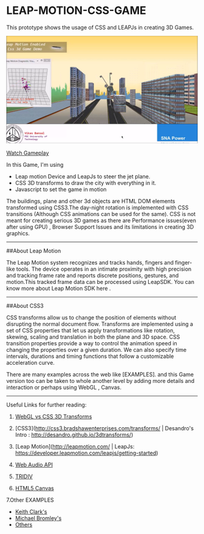 # LEAP-MOTION-CSS-GAME
This prototype shows the usage of CSS and LEAPJs in creating 3D Games.

![Snapshot](/vlcsnap-2015-02-02-12h54m00s28.png)

[Watch Gameplay](https://www.youtube.com/watch?v=wbkaR7wousk)

In this Game, I'm using

+ Leap motion Device and LeapJs to steer the jet plane.
+ CSS 3D transforms to draw the city with everything in it.
+ Javascript to set the game in motion

The buildings, plane and other 3d objects are HTML DOM elements transformed using CSS3.The day-night rotation is implemented with CSS transitions (Although CSS animations can be used for the same).
      CSS is not meant for creating serious 3D games as there are Performance issues(even after using GPU) , Browser Support Issues and its limitations in creating 3D graphics.

***

##About Leap Motion

The Leap Motion system recognizes and tracks hands, fingers and finger-like tools. The device operates in an intimate proximity with high precision and tracking frame rate and reports discrete positions, gestures, and motion.This tracked frame data can be processed using LeapSDK. You can know more about Leap Motion SDK here .

***

##About CSS3

 CSS transforms allow us to change the position of elements without disrupting the normal document flow. Transforms are implemented using a set of CSS properties that let us apply transformations like rotation, skewing, scaling and translation in both the plane and 3D space. 
 CSS transition properties provide a way to control the animation speed in changing the properties over a given duration. We can also specify time intervals, durations and timing functions that follow a customizable acceleration curve. 
     
There are many examples across the web like [EXAMPLES].  and this Game version too can be taken to whole another level by adding more details and interaction or perhaps using WebGL , Canvas.

***

Useful Links for further reading:

1. [WebGL vs CSS 3D Transforms](http://blog.teamtreehouse.com/3d-in-the-browser-webgl-versus-css-3d-transforms)

2. [CSS3](http://css3.bradshawenterprises.com/transforms/  | Desandro's Intro : http://desandro.github.io/3dtransforms/)

3. [Leap Motion](http://leapmotion.com/  | LeapJs: https://developer.leapmotion.com/leapjs/getting-started) 

4. [Web Audio API](http://www.html5rocks.com/en/tutorials/webaudio/intro/) 

5. [TRIDIV](http://www.tridiv.com) 

6. [HTML5 Canvas](http://diveintohtml5.info/canvas.html) 

7.Other EXAMPLES
- [Keith Clark's](http://keithclark.co.uk/articles/creating-3d-worlds-with-html-and-css/)
- [Michael Bromley's](http://www.michaelbromley.co.uk/blog/298/building-a-3d-game-with-css-html)
- [Others](http://www.freshdesignweb.com/html5-css3-3d-examples-demo.html)
